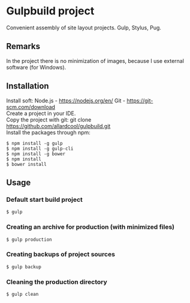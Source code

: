 # Gulpbuild project
Convenient assembly of site layout projects. Gulp, Stylus, Pug.

## Remarks
In the project there is no minimization of images, because I use external software (for Windows).

## Installation
Install soft: Node.js - https://nodejs.org/en/ Git - https://git-scm.com/download  
Create a project in your IDE.  
Copy the project with git: git clone https://github.com/allardcool/gulpbuild.git  
Install the packages through npm:  

```
$ npm install -g gulp
$ npm install -g gulp-cli
$ npm install -g bower
$ npm install
$ bower install
```

## Usage

### Default start build project
```
$ gulp
```
### Creating an archive for production (with minimized files)
```
$ gulp production
```
### Creating backups of project sources
```
$ gulp backup
```
### Сleaning the production directory
```
$ gulp clean
```
